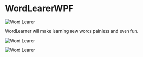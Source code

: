 # WordLearerWPF

![Word Learer](http://wordlearner.gearhostpreview.com/Images/3.JPG)

WordLearner will make learning new words painless and even fun.

![Word Learer](http://wordlearner.gearhostpreview.com/Images/4.JPG)

![Word Learer](http://wordlearner.gearhostpreview.com/Images/2.JPG)
